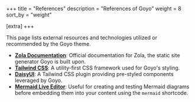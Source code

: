 +++
title = "References"
description = "References of Goyo"
weight = 8
sort_by = "weight"

[extra]
+++

This page lists external resources and technologies utilized or recommended by the Goyo theme.

*   **[Zola Documentation](https://www.getzola.org/documentation/getting-started/overview/)**: Official documentation for Zola, the static site generator Goyo is built upon.
*   **[Tailwind CSS](https://tailwindcss.com)**: A utility-first CSS framework used for Goyo's styling.
*   **[DaisyUI](https://daisyui.com)**: A Tailwind CSS plugin providing pre-styled components leveraged by Goyo.
*   **[Mermaid Live Editor](https://mermaid.live/)**: Useful for creating and testing Mermaid diagrams before embedding them into your content using the `mermaid` shortcode.